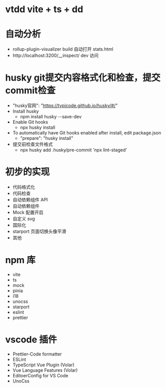 # vtdd vite + ts + dd

# 自动分析

- rollup-plugin-visualizer build 自动打开 stats.html
- http://localhost:3200/\_\_inspect/ dev 访问

# husky git提交内容格式化和检查，提交commit检查

- "husky官网": "https://typicode.github.io/husky/#/"
- Install husky
  - npm install husky --save-dev
- Enable Git hooks
  - npx husky install
- To automatically have Git hooks enabled after install, edit package.json
  - "prepare": "husky install"
- 提交前检查文件格式
  - npx husky add .husky/pre-commit 'npx lint-staged'

# 初步的实现

- 代码格式化
- 代码检查
- 自动依赖组件 API
- 自动依赖组件
- Mock 配置开启
- 自定义 svg
- 国际化
- starport 页面切换头像平滑
- 其他

# npm 库

- vite
- ts
- mock
- pinia
- i18
- unocss
- starport
- eslint
- prettier

# vscode 插件

- Prettier-Code formatter
- ESLint
- TypeScript Vue Plugin (Volar)
- Vue Language Features (Volar)
- EditoerConfig for VS Code
- UnoCss
